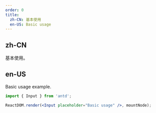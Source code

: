 ```yaml
---
order: 0
title:
  zh-CN: 基本使用
  en-US: Basic usage
---
```


## zh-CN

基本使用。

## en-US

Basic usage example.

```jsx
import { Input } from 'antd';

ReactDOM.render(<Input placeholder="Basic usage" />, mountNode);
```
